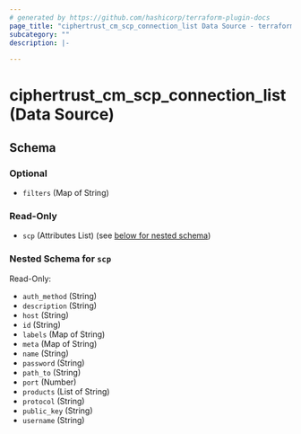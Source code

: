 ```yaml
---
# generated by https://github.com/hashicorp/terraform-plugin-docs
page_title: "ciphertrust_cm_scp_connection_list Data Source - terraform-provider-ciphertrust"
subcategory: ""
description: |-
  
---
```


# ciphertrust_cm_scp_connection_list (Data Source)





<!-- schema generated by tfplugindocs -->
## Schema

### Optional

- `filters` (Map of String)

### Read-Only

- `scp` (Attributes List) (see [below for nested schema](#nestedatt--scp))

<a id="nestedatt--scp"></a>
### Nested Schema for `scp`

Read-Only:

- `auth_method` (String)
- `description` (String)
- `host` (String)
- `id` (String)
- `labels` (Map of String)
- `meta` (Map of String)
- `name` (String)
- `password` (String)
- `path_to` (String)
- `port` (Number)
- `products` (List of String)
- `protocol` (String)
- `public_key` (String)
- `username` (String)
